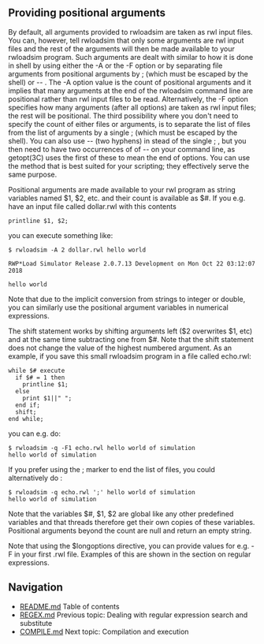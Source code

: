 ## Providing positional arguments
By default, all arguments provided to rwloadsim are taken as rwl input 
files.
You can, however, tell rwloadsim that only some arguments are rwl input 
files and the rest of the arguments will then be made available to your 
rwloadsim program.
Such arguments are dealt with similar to how it is done in shell by 
using either the -A or the -F option or by separating file arguments 
from positional arguments by ; (which must be escaped by the shell) or -- .
The -A option value is the count of positional arguments and it implies 
that many arguments at the end of the rwloadsim command line are 
positional rather than rwl input files to be read.
Alternatively, the -F option specifies how many arguments (after all 
options) are taken as rwl input files; the rest will be positional.
The third possibility where you don't need to specify the count of 
either files or arguments, is to separate the list of files from the 
list of arguments by a single ; (which must be escaped by the shell).
You can also use -- (two hyphens) in stead of the single ; , but you 
then need to have two occurrences of of --  on your command line, as 
getopt(3C) uses the first of these to mean the end of options.
You can use the method that is best suited for your scripting; they 
effectively serve the same purpose.

Positional arguments are made available to your rwl program as string 
variables named $1, $2, etc. and their count is available as $#.
If you e.g. have an input file called dollar.rwl with this contents
```
printline $1, $2;
```
you can execute something like:
```
$ rwloadsim -A 2 dollar.rwl hello world

RWP*Load Simulator Release 2.0.7.13 Development on Mon Oct 22 03:12:07 2018

hello world
```
Note that due to the implicit conversion from strings to integer or 
double, you can similarly use the positional argument variables in 
numerical expressions.

The shift statement works by shifting arguments left ($2 overwrites $1, 
etc) and at the same time subtracting one from $#.
Note that the shift statement does not change the value of the highest 
numbered argument.
As an example, if you save this small rwloadsim program in a file 
called echo.rwl:
```
while $# execute
  if $# = 1 then
    printline $1;
  else
    print $1||" ";
  end if;
  shift;
end while;
```
you can e.g. do:
```
$ rwloadsim -q -F1 echo.rwl hello world of simulation
hello world of simulation
```
If you prefer using the ; marker to end the list of files, you could 
alternatively do :
```
$ rwloadsim -q echo.rwl ';' hello world of simulation
hello world of simulation
```
Note that the variables $#, $1, $2 are global like any other predefined 
variables and that threads therefore get their own copies of these 
variables.
Positional arguments beyond the count are null and return an empty 
string.

Note that using the $longoptions directive, you can provide values for 
e.g. -F in your first .rwl file.
Examples of this are shown in the section on regular expressions.

## Navigation
* [README.md](README.md) Table of contents
* [REGEX.md](REGEX.md) Previous topic: Dealing with regular expression search and substitute
* [COMPILE.md](COMPILE.md) Next topic: Compilation and execution
